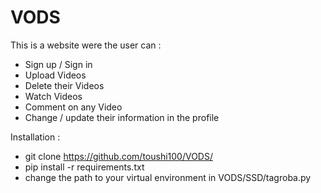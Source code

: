# VODS
This is a website were the user can :
- Sign up / Sign in
- Upload Videos
- Delete their Videos
- Watch Videos
- Comment on any Video
- Change / update their information in the profile

Installation :
 - git clone https://github.com/toushi100/VODS/
 - pip install -r requirements.txt
 - change the path to your virtual environment in VODS/SSD/tagroba.py
